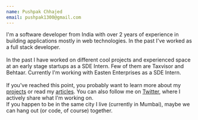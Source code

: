 ```yaml
---
name: Pushpak Chhajed
email: pushpak1300@gmail.com
---
```


I'm a software developer from India with over 2 years of
experience in building applications mostly in web technologies.
In the past I've worked as a full stack developer.
<br />
<br />
In the past I have worked on different cool projects and
experienced space at an early stage startups as a
<span class="font-medium text-gray-700">SDE Intern</span>. Few
of them are
<span class="font-medium text-gray-700">Taxvisor</span> and
<span class="font-medium text-gray-700">Behtaar</span>.
Currently I'm working with
<span class="font-medium text-gray-700">Easten Enterprises</span>
as a SDE Intern.
<br />
<br />
If you've reached this point, you probably want to learn more
about my
<a href="/projects" class="font-medium text-gray-700 underline">projects</a>
or read my
<a href="/blogs" class="font-medium text-gray-700 underline">articles</a>. You can also follow me on
<a href="https://twitter.com/pushpak1300" rel="noopener" target="\_blank" class="font-medium text-gray-700 underline">Twitter</a>, where I actively share what I'm working on. <br />
If you happen to be in the same city I live (currently in
Mumbai), maybe we can hang out (or code, of course) together.
